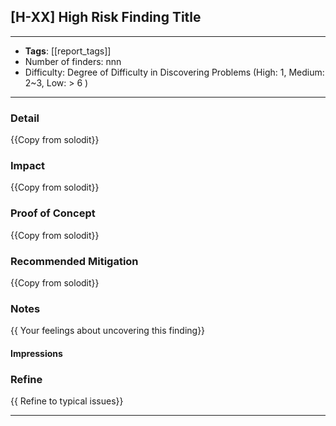 
## [H-XX] High Risk Finding Title

----
- **Tags**:  [[report_tags]]
- Number of finders: nnn
- Difficulty: Degree of Difficulty in Discovering Problems (High: 1, Medium: 2~3, Low: > 6 )
---
### Detail

{{Copy from solodit}}
### Impact

{{Copy from solodit}}
### Proof of Concept

{{Copy from solodit}}
### Recommended Mitigation

{{Copy from solodit}}
### Notes

{{ Your feelings about uncovering this finding}}
#### Impressions

### Refine

{{ Refine to typical issues}}

---